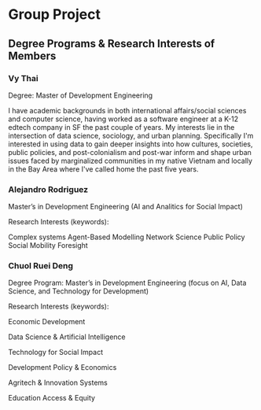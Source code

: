 # Group Project

## Degree Programs & Research Interests of Members

### Vy Thai

Degree: Master of Development Engineering

I have academic backgrounds in both international affairs/social sciences and computer science, having worked as a software engineer at a K-12 edtech company in SF the past couple of years. My interests lie in the intersection of data science, sociology, and urban planning. Specifically I'm interested in using data to gain deeper insights into how cultures, societies, public policies, and post-colonialism and post-war inform and shape urban issues faced by marginalized communities in my native Vietnam and locally in the Bay Area where I've called home the past five years.


### Alejandro Rodriguez
Master’s in Development Engineering (AI and Analitics for Social Impact)


Research Interests (keywords):

Complex systems
Agent-Based Modelling
Network Science
Public Policy
Social Mobility
Foresight



### Chuol Ruei Deng

Degree Program:
Master’s in Development Engineering (focus on AI, Data Science, and Technology for Development)

Research Interests (keywords):

Economic Development

Data Science & Artificial Intelligence

Technology for Social Impact

Development Policy & Economics

Agritech & Innovation Systems

Education Access & Equity

